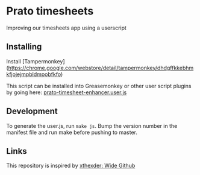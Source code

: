 Prato timesheets
===============

Improving our timesheets app using a userscript

Installing
----------

Install [Tampermonkey] (https://chrome.google.com/webstore/detail/tampermonkey/dhdgffkkebhmkfjojejmpbldmpobfkfo)


This script can be installed into Greasemonkey or other user script plugins by going here: [prato-timesheet-enhancer.user.js](https://raw.githubusercontent.com/pratoservices/prato-timesheet-enhancer/master/build/prato-timesheet-enhancer.user.js)

Development
-----------

To generate the user.js, run `make js`.
Bump the version number in the manifest file and run make before pushing to master.
 

Links
-----
This repository is inspired by [xthexder: Wide Github](https://github.com/xthexder/wide-github)
